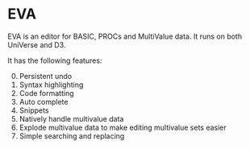 # EVA

EVA is an editor for BASIC, PROCs and MultiValue data. It runs on both UniVerse and D3. 

It has the following features:

0. Persistent undo
1. Syntax highlighting
2. Code formatting
3. Auto complete
4. Snippets
5. Natively handle multivalue data
6. Explode multivalue data to make editing multivalue sets easier
7. Simple searching and replacing
